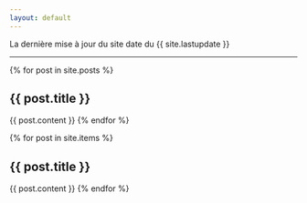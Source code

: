 ```yaml
---
layout: default
---
```


La dernière mise à jour du site date du {{ site.lastupdate }} 

*****

{% for post in site.posts %}
## {{ post.title }}
{{ post.content }}
{% endfor %}

{% for post in site.items %}
## {{ post.title }}
{{ post.content }}
{% endfor %}
